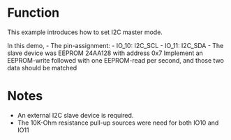 # Function
This example introduces how to set I2C master mode.

In this demo,
    - The pin-assignment:
        - IO_10: I2C_SCL
        - IO_11: I2C_SDA
    - The slave device was EEPROM 24AA128 with address 0x7
Implement an EEPROM-write followed with one EEPROM-read per second, and those two data should be matched

# Notes
- An external I2C slave device is required.
- The 10K-Ohm resistance pull-up sources were need for both IO10 and IO11